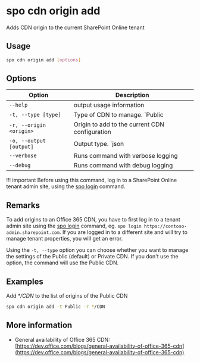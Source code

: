 # spo cdn origin add

Adds CDN origin to the current SharePoint Online tenant

## Usage

```sh
spo cdn origin add [options]
```

## Options

Option|Description
------|-----------
`--help`|output usage information
`-t, --type [type]`|Type of CDN to manage. `Public|Private`. Default `Public`
`-r, --origin <origin>`|Origin to add to the current CDN configuration
`-o, --output [output]`|Output type. `json|text`. Default `text`
`--verbose`|Runs command with verbose logging
`--debug`|Runs command with debug logging

!!! important
    Before using this command, log in to a SharePoint Online tenant admin site, using the [spo login](../login.md) command.

## Remarks

To add origins to an Office 365 CDN, you have to first log in to a tenant admin site using the [spo login](../login.md) command, eg. `spo login https://contoso-admin.sharepoint.com`. If you are logged in to a different site and will try to manage tenant properties, you will get an error.

Using the `-t, --type` option you can choose whether you want to manage the settings of the Public (default) or Private CDN. If you don't use the option, the command will use the Public CDN.

## Examples

Add _*/CDN_ to the list of origins of the Public CDN

```sh
spo cdn origin add -t Public -r */CDN
```

## More information

- General availability of Office 365 CDN: [https://dev.office.com/blogs/general-availability-of-office-365-cdn](https://dev.office.com/blogs/general-availability-of-office-365-cdn)